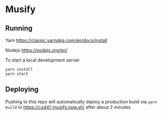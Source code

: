 # Musify

## Running

Yarn https://classic.yarnpkg.com/en/docs/install

Nodejs https://nodejs.org/en/

To start a local development server

```
yarn install
yarn start
```

## Deploying

Pushing to this repo will automatically deploy a production build via `yarn build` to https://cs441-musify.now.sh/ after about 2 minutes

